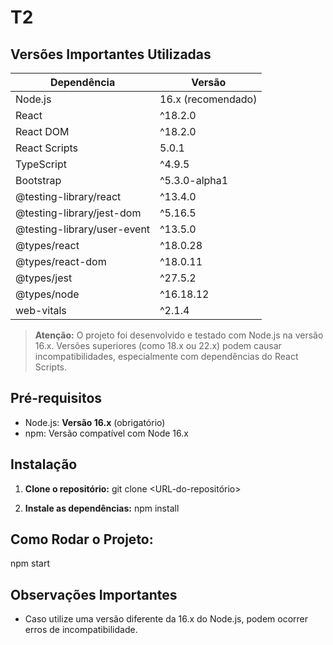 # T2

## Versões Importantes Utilizadas

| Dependência                    | Versão             |
|--------------------------------|--------------------|
| Node.js                        | 16.x (recomendado) |
| React                          | ^18.2.0            |
| React DOM                      | ^18.2.0            |
| React Scripts                  | 5.0.1              |
| TypeScript                     | ^4.9.5             |
| Bootstrap                      | ^5.3.0-alpha1      |
| @testing-library/react         | ^13.4.0            |
| @testing-library/jest-dom      | ^5.16.5            |
| @testing-library/user-event    | ^13.5.0            |
| @types/react                   | ^18.0.28           |
| @types/react-dom               | ^18.0.11           |
| @types/jest                    | ^27.5.2            |
| @types/node                    | ^16.18.12          |
| web-vitals                     | ^2.1.4             |

> **Atenção:** O projeto foi desenvolvido e testado com Node.js na versão 16.x. Versões superiores (como 18.x ou 22.x) podem causar incompatibilidades, especialmente com dependências do React Scripts.

## Pré-requisitos

- Node.js: **Versão 16.x** (obrigatório)
- npm: Versão compatível com Node 16.x

## Instalação

1. **Clone o repositório:**
git clone <URL-do-repositório>


2. **Instale as dependências:**
npm install


## Como Rodar o Projeto:
npm start


## Observações Importantes

- Caso utilize uma versão diferente da 16.x do Node.js, podem ocorrer erros de incompatibilidade.



